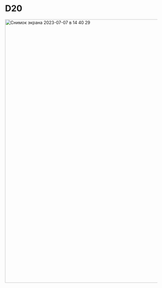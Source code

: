 # D20
<img width="868" alt="Снимок экрана 2023-07-07 в 14 40 29" src="https://github.com/AlexGukov44/D20/assets/119624812/14dd09be-9c43-45a1-a2e7-628254a8e485">
